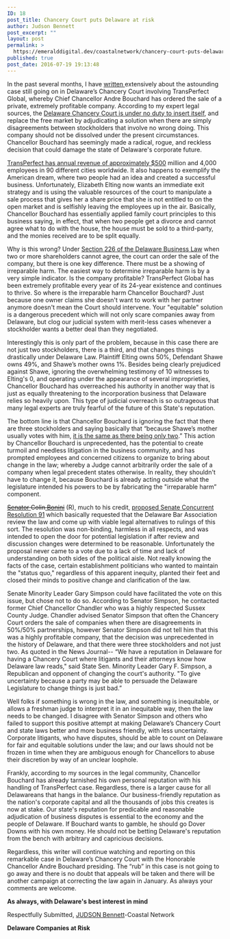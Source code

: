 ```yaml
---
ID: 18
post_title: Chancery Court puts Delaware at risk
author: Judson Bennett
post_excerpt: ""
layout: post
permalink: >
  https://emeralddigital.dev/coastalnetwork/chancery-court-puts-delaware-at-risk/
published: true
post_date: 2016-07-19 19:13:48
---
```

In the past several months, I have <a href="http://hubpages.com/business/Delaware-Corps">written </a>extensively about the astounding case still going on in Delaware’s Chancery Court involving TransPerfect Global, whereby Chief Chancellor Andre Bouchard has ordered the sale of a private, extremely profitable company. According to my expert legal sources, the <a href="http://www.delawarelitigation.com/2015/08/articles/chancery-court-updates/chancery-appoints-custodian-to-break-deadlock-of-profitable-corporation/">Delaware Chancery Court is under no duty to insert itself</a>, and replace the free market by adjudicating a solution when there are simply disagreements between stockholders that involve no wrong doing. This company should not be dissolved under the present circumstances. Chancellor Bouchard has seemingly made a radical, rogue, and reckless decision that could damage the state of Delaware's corporate future.

<a href="http://www.transperfect.com/about/press/transperfect-continues-record-breaking-pace-largest-ever-q2-revenues">TransPerfect has annual revenue of approximately $500</a> million and 4,000 employees in 90 different cities worldwide. It also happens to exemplify the American dream, where two people had an idea and created a successful business. Unfortunately, Elizabeth Elting now wants an immediate exit strategy and is using the valuable resources of the court to manipulate a sale process that gives her a share price that she is not entitled to on the open market and is selfishly leaving the employees up in the air. Basically, Chancellor Bouchard has essentially applied family court principles to this business saying, in effect, that when two people get a divorce and cannot agree what to do with the house, the house must be sold to a third-party, and the monies received are to be split equally.

Why is this wrong? Under <a href="https://en.wikipedia.org/wiki/Delaware_General_Corporation_Law#Case_of_TransPerfect">Section 226 of the Delaware Business Law</a> when two or more shareholders cannot agree, the court can order the sale of the company, but there is one key difference. There must be a showing of irreparable harm. The easiest way to determine irreparable harm is by a very simple indicator. Is the company profitable? TransPerfect Global has been extremely profitable every year of its 24-year existence and continues to thrive. So where is the irreparable harm Chancellor Bouchard? Just because one owner claims she doesn't want to work with her partner anymore doesn't mean the Court should intervene. Your "equitable" solution is a dangerous precedent which will not only scare companies away from Delaware, but clog our judicial system with merit-less cases whenever a stockholder wants a better deal than they negotiated.

Interestingly this is only part of the problem, because in this case there are not just two stockholders, there is a third, and that changes things drastically under Delaware Law. Plaintiff Elting owns 50%, Defendant Shawe owns 49%, and Shawe’s mother owns 1%. Besides being clearly prejudiced against Shawe, ignoring the overwhelming testimony of 10 witnesses to Elting's 0, and operating under the appearance of several improprieties, Chancellor Bouchard has overreached his authority in another way that is just as equally threatening to the incorporation business that Delaware relies so heavily upon. This type of judicial overreach is so outrageous that many legal experts are truly fearful of the future of this State's reputation.

The bottom line is that Chancellor Bouchard is ignoring the fact that there are three stockholders and saying basically that “because Shawe’s mother usually votes with him, <a href="http://www.delawareonline.com/story/money/2016/04/22/giuliani-blasts-delaware-court-decision-lovers-spat/83345454/">it is the same as there being only two</a>.” This action by Chancellor Bouchard is unprecedented, has the potential to create turmoil and needless litigation in the business community, and has prompted employees and concerned citizens to organize to bring about change in the law; whereby a Judge cannot arbitrarily order the sale of a company when legal precedent states otherwise. In reality, they shouldn't have to change it, because Bouchard is already acting outside what the legislature intended his powers to be by fabricating the "irreparable harm” component.

<a href="http://hubpages.com/business/Delaware_at_risk"><span style="text-decoration:line-through;">Senator </span></a><span style="text-decoration:line-through;">Colin</span><a href="http://hubpages.com/business/Delaware_at_risk"><span style="text-decoration:line-through;"> Bonini</span></a> (R), much to his credit, <a href="http://legis.delaware.gov/LIS/lis148.nsf/93487d394bc01014882569a4007a4cb7/716dc9f2b13bf0bf85257fe000794b41?OpenDocument">proposed Senate Concurrent Resolution 91</a> which basically requested that the Delaware Bar Association review the law and come up with viable legal alternatives to rulings of this sort. The resolution was non-binding, harmless in all respects, and was intended to open the door for potential legislation if after review and discussion changes were determined to be reasonable. Unfortunately the proposal never came to a vote due to a lack of time and lack of understanding on both sides of the political aisle. Not really knowing the facts of the case, certain establishment politicians who wanted to maintain the "status quo," regardless of this apparent inequity, planted their feet and closed their minds to positive change and clarification of the law.

Senate Minority Leader Gary Simpson could have facilitated the vote on this issue, but chose not to do so. According to Senator Simpson, he contacted former Chief Chancellor Chandler who was a highly respected Sussex County Judge. Chandler advised Senator Simpson that often the Chancery Court orders the sale of companies when there are disagreements in 50%/50% partnerships, however Senator Simpson did not tell him that this was a highly profitable company, that the decision was unprecedented in the history of Delaware, and that there were three stockholders and not just two. As quoted in the News Journal-- “We have a reputation in Delaware for having a Chancery Court where litigants and their attorneys know how Delaware law reads," said State Sen. Minority Leader Gary F. Simpson, a Republican and opponent of changing the court's authority. "To give uncertainty because a party may be able to persuade the Delaware Legislature to change things is just bad.”

Well folks if something is wrong in the law, and something is inequitable, or allows a freshman judge to interpret it in an inequitable way, then the law needs to be changed. I disagree with Senator Simpson and others who failed to support this positive attempt at making Delaware’s Chancery Court and state laws better and more business friendly, with less uncertainty. Corporate litigants, who have disputes, should be able to count on Delaware for fair and equitable solutions under the law; and our laws should not be frozen in time when they are ambiguous enough for Chancellors to abuse their discretion by way of an unclear loophole.

Frankly, according to my sources in the legal community, Chancellor Bouchard has already tarnished his own personal reputation with his handling of TransPerfect case. Regardless, there is a larger cause for all Delawareans that hangs in the balance. Our business-friendly reputation as the nation's corporate capital and all the thousands of jobs this creates is now at stake. Our state's reputation for predicable and reasonable adjudication of business disputes is essential to the economy and the people of Delaware. If Bouchard wants to gamble, he should go Dover Downs with his own money. He should not be betting Delaware's reputation from the bench with arbitrary and capricious decisions.

Regardless, this writer will continue watching and reporting on this remarkable case in Delaware’s Chancery Court with the Honorable Chancellor Andre Bouchard presiding. The “rub” in this case is not going to go away and there is no doubt that appeals will be taken and there will be another campaign at correcting the law again in January. As always your comments are welcome.

<strong>As always, with Delaware's best interest in mind</strong>

Respectfully Submitted,
<a href="mailto:pilotajb@verizon.net">JUDSON Bennett</a>-Coastal Network

<strong>Delaware Companies at Risk</strong>

&nbsp;